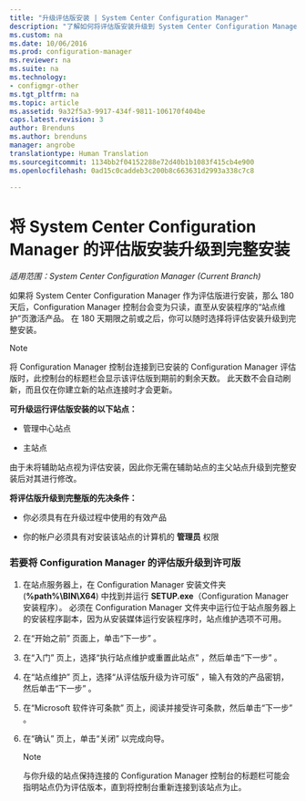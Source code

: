 ```yaml
---
title: "升级评估版安装 | System Center Configuration Manager"
description: "了解如何将评估版安装升级到 System Center Configuration Manager 的完整安装。"
ms.custom: na
ms.date: 10/06/2016
ms.prod: configuration-manager
ms.reviewer: na
ms.suite: na
ms.technology:
- configmgr-other
ms.tgt_pltfrm: na
ms.topic: article
ms.assetid: 9a32f5a3-9917-434f-9811-106170f404be
caps.latest.revision: 3
author: Brenduns
ms.author: brenduns
manager: angrobe
translationtype: Human Translation
ms.sourcegitcommit: 1134bb2f04152288e72d40b1b1083f415cb4e900
ms.openlocfilehash: 0ad15c0caddeb3c200b8c663631d2993a338c7c8

---
```

# <a name="upgrade-an-evaluation-install-of-system-center-configuration-manager-to-a-full-install"></a>将 System Center Configuration Manager 的评估版安装升级到完整安装

*适用范围：System Center Configuration Manager (Current Branch)*



 如果将 System Center Configuration Manager 作为评估版进行安装，那么 180 天后，Configuration Manager 控制台会变为只读，直至从安装程序的“站点维护”页激活产品。 在 180 天期限之前或之后，你可以随时选择将评估安装升级到完整安装。  

> [!NOTE]  
>  将 Configuration Manager 控制台连接到已安装的 Configuration Manager 评估版时，此控制台的标题栏会显示该评估版到期前的剩余天数。 此天数不会自动刷新，而且仅在你建立新的站点连接时才会更新。  

 **可升级运行评估版安装的以下站点：**  

-   管理中心站点  

-   主站点  

由于未将辅助站点视为评估安装，因此你无需在辅助站点的主父站点升级到完整安装后对其进行修改。  

**将评估版升级到完整版的先决条件：**  

-   你必须具有在升级过程中使用的有效产品  

-   你的帐户必须具有对安装该站点的计算机的 **管理员** 权限  

### <a name="to-upgrade-an-evaluation-edition-of-configuration-manager-to-a-licensed-edition"></a>若要将 Configuration Manager 的评估版升级到许可版  

1.  在站点服务器上，在 Configuration Manager 安装文件夹 (**%path%\BIN\X64**) 中找到并运行 **SETUP.exe**（Configuration Manager 安装程序）。  必须在 Configuration Manager 文件夹中运行位于站点服务器上的安装程序副本，因为从安装媒体运行安装程序时，站点维护选项不可用。  

2.  在“开始之前”  页面上，单击“下一步” 。  

3.  在“入门”  页上，选择“执行站点维护或重置此站点” ，然后单击“下一步” 。  

4.  在“站点维护”  页上，选择“从评估版升级为许可版” ，输入有效的产品密钥，然后单击“下一步” 。  

5.  在“Microsoft 软件许可条款”  页上，阅读并接受许可条款，然后单击“下一步” 。  

6.  在“确认”  页上，单击“关闭”  以完成向导。  

    > [!NOTE]  
    >  与你升级的站点保持连接的 Configuration Manager 控制台的标题栏可能会指明站点仍为评估版本，直到将控制台重新连接到该站点为止。  



<!--HONumber=Nov16_HO1-->


